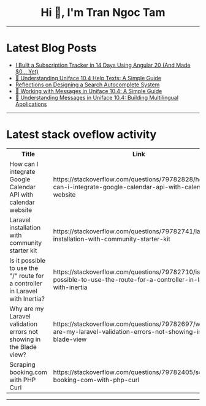 <h1 align="center">Hi 👋, I'm Tran Ngoc Tam</h1>

---

# Latest Blog Posts 
<!-- BLOG-POST-LIST:START -->
- [I Built a Subscription Tracker in 14 Days Using Angular 20 &lpar;And Made $0… Yet&rpar;](https://dev.to/karol_modelski/i-built-a-subscription-tracker-in-14-days-using-angular-20-and-made-0-yet-2hid)
- [📖 Understanding Uniface 10.4 Help Texts: A Simple Guide](https://dev.to/petercode/understanding-uniface-104-help-texts-a-simple-guide-1g62)
- [Reflections on Designing a Search Autocomplete System](https://dev.to/andersontsai/reflections-on-designing-a-search-autocomplete-system-2j87)
- [📝 Working with Messages in Uniface 10.4: A Simple Guide](https://dev.to/petercode/working-with-messages-in-uniface-104-a-simple-guide-5h72)
- [📝 Understanding Messages in Uniface 10.4: Building Multilingual Applications](https://dev.to/petercode/understanding-messages-in-uniface-104-building-multilingual-applications-1m4d)
<!-- BLOG-POST-LIST:END -->

---

# Latest stack oveflow activity
<table>
  <tr><th>Title</th><th>Link</th></tr>
  <!-- STACKOVERFLOW:START --><tr><td>How can I integrate Google Calendar API with calendar website</td><td>https://stackoverflow.com/questions/79782828/how-can-i-integrate-google-calendar-api-with-calendar-website</td></tr><tr><td>Laravel installation with community starter kit</td><td>https://stackoverflow.com/questions/79782741/laravel-installation-with-community-starter-kit</td></tr><tr><td>Is it possible to use the &quot;/&quot; route for a controller in Laravel with Inertia?</td><td>https://stackoverflow.com/questions/79782710/is-it-possible-to-use-the-route-for-a-controller-in-laravel-with-inertia</td></tr><tr><td>Why are my Laravel validation errors not showing in the Blade view?</td><td>https://stackoverflow.com/questions/79782697/why-are-my-laravel-validation-errors-not-showing-in-the-blade-view</td></tr><tr><td>Scraping booking.com with PHP Curl</td><td>https://stackoverflow.com/questions/79782405/scraping-booking-com-with-php-curl</td></tr><!-- STACKOVERFLOW:END -->
</table>

---


